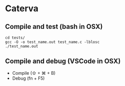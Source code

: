 # Caterva 

## Compile and test (bash in OSX)

```
cd tests/
gcc -O -o test_name.out test_name.c -lblosc
./test_name.out
```

## Compile and debug (VSCode in OSX)

- Compile (⇧ + ⌘ + B)
- Debug (fn + F5) 
